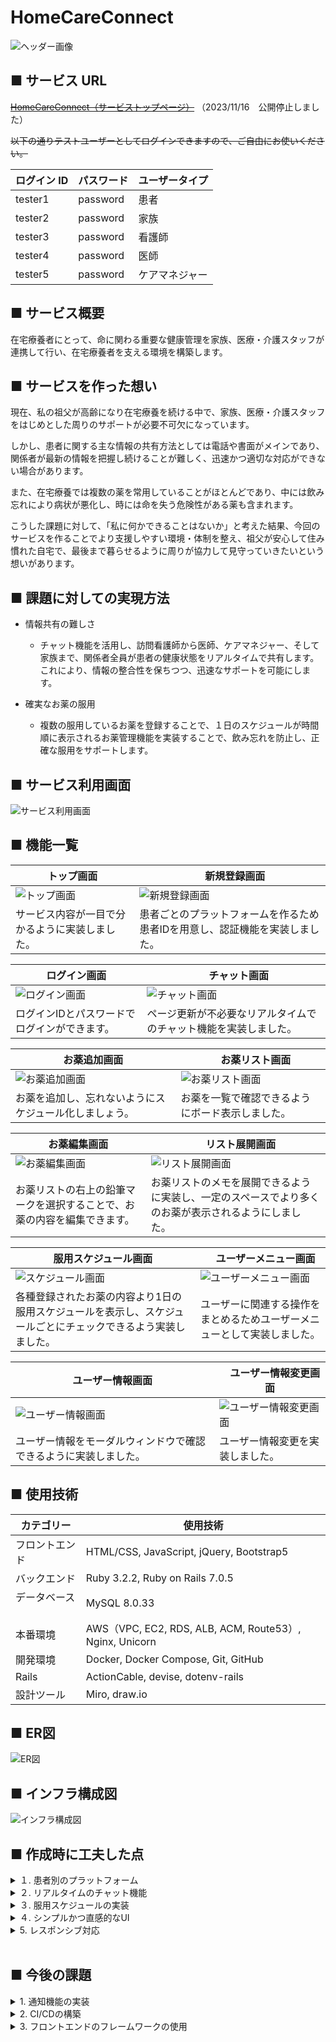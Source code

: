 # HomeCareConnect
![ヘッダー画像](/docs/img/Readme/hcc_readme.png)


## ■ サービス URL

~~[HomeCareConnect（サービストップページ）](https://yonex0821naoki.net/)~~ （2023/11/16　公開停止しました）

~~以下の通りテストユーザーとしてログインできますので、ご自由にお使いください。~~

| ログイン ID        | パスワード     | ユーザータイプ |
| ----------------- | ------------ | ------------ |
| tester1 | password | 患者 |
| tester2 | password | 家族 |
| tester3 | password | 看護師 |
| tester4 | password | 医師 |
| tester5 | password | ケアマネジャー |

## ■ サービス概要

在宅療養者にとって、命に関わる重要な健康管理を家族、医療・介護スタッフが連携して行い、在宅療養者を支える環境を構築します。

## ■ サービスを作った想い

現在、私の祖父が高齢になり在宅療養を続ける中で、家族、医療・介護スタッフをはじめとした周りのサポートが必要不可欠になっています。

しかし、患者に関する主な情報の共有方法としては電話や書面がメインであり、関係者が最新の情報を把握し続けることが難しく、迅速かつ適切な対応ができない場合があります。

また、在宅療養では複数の薬を常用していることがほとんどであり、中には飲み忘れにより病状が悪化し、時には命を失う危険性がある薬も含まれます。

こうした課題に対して、「私に何かできることはないか」と考えた結果、今回のサービスを作ることでより支援しやすい環境・体制を整え、祖父が安心して住み慣れた自宅で、最後まで暮らせるように周りが協力して見守っていきたいという想いがあります。

## ■ 課題に対しての実現方法

- 情報共有の難しさ
  - チャット機能を活用し、訪問看護師から医師、ケアマネジャー、そして家族まで、関係者全員が患者の健康状態をリアルタイムで共有します。これにより、情報の整合性を保ちつつ、迅速なサポートを可能にします。

- 確実なお薬の服用
  - 複数の服用しているお薬を登録することで、１日のスケジュールが時間順に表示されるお薬管理機能を実装することで、飲み忘れを防止し、正確な服用をサポートします。

## ■ サービス利用画面

![サービス利用画面](docs/img/Readme/hcc_application_image.gif)

## ■ 機能一覧

| トップ画面 |　新規登録画面 |
| ---- | ---- |
| ![トップ画面](/docs/img/Readme/top-page.png) | ![新規登録画面](/docs/img/Readme/sign-up-page.png) |
| サービス内容が一目で分かるように実装しました。 | 患者ごとのプラットフォームを作るため患者IDを用意し、認証機能を実装しました。 |

| ログイン画面 |　チャット画面 |
| ---- | ---- |
| ![ログイン画面](/docs/img/Readme/login-page.png) | ![チャット画面](/docs/img/Readme/chat-page.png) |
| ログインIDとパスワードでログインができます。 | ページ更新が不必要なリアルタイムでのチャット機能を実装しました。 |

| お薬追加画面 |　お薬リスト画面 |
| ---- | ---- |
| ![お薬追加画面](/docs/img/Readme/medication-new-page.png) | ![お薬リスト画面](/docs/img/Readme/medication-list-page.png) |
| お薬を追加し、忘れないようにスケジュール化しましょう。 | お薬を一覧で確認できるようにボード表示しました。 |

| お薬編集画面 |　リスト展開画面 |
| ---- | ---- |
| ![お薬編集画面](/docs/img/Readme/medication-edit-page.png) | ![リスト展開画面](/docs/img/Readme/medication-list-toggle.png) |
| お薬リストの右上の鉛筆マークを選択することで、お薬の内容を編集できます。 | お薬リストのメモを展開できるように実装し、一定のスペースでより多くのお薬が表示されるようにしました。 |

| 服用スケジュール画面 |　ユーザーメニュー画面 |
| ---- | ---- |
| ![スケジュール画面](/docs/img/Readme/schedule-page.png) | ![ユーザーメニュー画面](/docs/img/Readme/user-menu-page.png) |
| 各種登録されたお薬の内容より1日の服用スケジュールを表示し、スケジュールごとにチェックできるよう実装しました。 | ユーザーに関連する操作をまとめるためユーザーメニューとして実装しました。 |

| ユーザー情報画面 |　ユーザー情報変更画面 |
| ---- | ---- |
| ![ユーザー情報画面](/docs/img/Readme/modal-window-page.png) | ![ユーザー情報変更画面](/docs/img/Readme/user-setting-page.png) |
| ユーザー情報をモーダルウィンドウで確認できるように実装しました。 | ユーザー情報変更を実装しました。 |


## ■ 使用技術

| カテゴリー         | 使用技術                                     |
| ----------------- | --------------------------------------------------    |
| フロントエンド      | HTML/CSS,  JavaScript, jQuery, Bootstrap5              |
| バックエンド        | Ruby 3.2.2, Ruby on Rails 7.0.5                        |
| データベース    　  | MySQL 8.0.33                                           |
| 本番環境           | AWS（VPC, EC2, RDS, ALB, ACM, Route53）, Nginx, Unicorn |
| 開発環境           | Docker, Docker Compose, Git, GitHub                    |
| Rails             |  ActionCable, devise, dotenv-rails                     |
| 設計ツール          |  Miro, draw.io |

## ■ ER図

![ER図](/docs/img/ER_diagram/er_diagram1.5.png)

## ■ インフラ構成図

![インフラ構成図](/docs/img/system_configuration_diagram/system_configuration_diagram1.2.png)

## ■ 作成時に工夫した点

<details>
<summary>１. 患者別のプラットフォーム</summary>

- 患者IDを導入することで、患者ごとに紐づいたユーザーが作成されるようになり、患者別のケアや情報共有をスムーズに行えるようにしました。
</details>

<details>
<summary>２. リアルタイムのチャット機能</summary>

- プロダクト開発において、リアルタイムでの情報共有が不可欠であると考えたため、Railsの主な機能の1つであるActionCableを導入することにしました。
- ActionCableを用いることで、WebSocketを活用したリアルタイム通信が可能となり、ユーザー間の情報共有を瞬時に行うことができるようになりました。
</details>

<details>
<summary>３. 服用スケジュールの実装</summary>

- スケジュールの確認では、チェック欄をAjax通信で行うことによりユーザーは全ページの再読読み込みを待たずに操作でき、スムーズに使用できるように工夫しました。

</details>

<details>
<summary>４. シンプルかつ直感的なUI</summary>

- このサービスは幅広い年齢層を対象としているため、ユーザービリティを最優先に、シンプルで直感的なUIを採用しました。
- 具体的には、多くのサービスで一般的に見られるヘッダーとサイドメニューを採用し、リンク部分にカーソルを合わせると色が変わるように統一し、デザインしました。

</details>

<details>
<summary>5. レスポンシブ対応</summary>

- サービスの使用状況を考えると、日常生活においてスマホからの使用がメインとなるので、レスポンシブデザインに対応しています。
- サイドメニューの代わりに画面下部にタブバーを採用ことで、画面サイズが小さくなっても見やすさを維持しております。
</details>


<br>


## ■ 今後の課題

<details>
<summary>1. 通知機能の実装</summary>

- 現状、チャット機能ではメッセージの送信があっても頻繁に確認しなければ気づかない、また服用スケジュールではお薬を飲み忘れている場合など、通知機能でこれらが解決できると思います。
</details>

<details>
<summary>2. CI/CDの構築</summary>

- CI/CDを通じて自動的なテストとデプロイを行うことで、バグの早期発見や作業の効率化が実現でき、サービスの品質を維持・向上させることができるため、導入する必要があると考えています。
</details>

<details>
<summary>3. フロントエンドのフレームワークの使用</summary>

- 現在、CSS、JavaScript、およびBootstrapを基本的な技術として使用していますが、Reactのような現代的なJavaScriptフレームワークを使用しておりません。
- 今後の拡張性やユーザーエクスペリエンスの向上の観点から見直しの必要性を感じており、今後導入していきたいと考えております。
</details>

